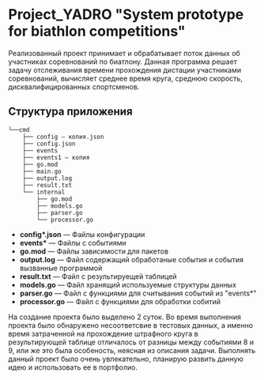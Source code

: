 # Project_YADRO "System prototype for biathlon competitions"
Реализованный проект принимает и обрабатывает поток данных об участниках соревнований по биатлону. Данная программа решает задачу отслеживания времени прохождения дистации участниками соревнований, вычисляет среднее время круга, среднюю скорость, дисквалифицированных спортсменов.
## Структура приложения 
```
└──cmd
    ├── config — копия.json
    ├── config.json
    ├── events
    ├── events1 — копия
    ├── go.mod
    ├── main.go
    ├── output.log
    ├── result.txt
    └── internal
        ├── go.mod
        ├── models.go
        ├── parser.go
        └── processor.go
```

- **config\*.json** — Файлы конфигурации
- **events\*** — Файлы с событиями 
- **go.mod** — Файлы зависимости для пакетов
- **output.log** — Файл содержащий обработаные события и события вызванные программой
- **result.txt** — Файл с результируещей таблицей 
- **models.go** — Файл хранящий используемые структуры данных
- **parser.go** — Файл с функциями для считывания событий из "events*"
- **processor.go** — Файл с функциями для обработки собитий 

На создание проекта было выделено 2 суток. Во время выполнения проекта было обнаружено несоответсвие в тестовых данных, а именно время затраченной на прохождение штрафного круга в результирующей таблице отличалось от разницы между событиями 8 и 9, или же это была особеность, неясная из описания задачи. Выполнять данный проект было очень увлекательно, планирую развить данную идею и использовать ее в портфолио.  